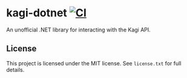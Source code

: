 # kagi-dotnet [![CI](https://github.com/patchoulish/kagi-dotnet/actions/workflows/ci.yml/badge.svg)](https://github.com/patchoulish/kagi-dotnet/actions/workflows/ci.yml)
An unofficial .NET library for interacting with the Kagi API.


## License
This project is licensed under the MIT license. See `license.txt` for full details.
